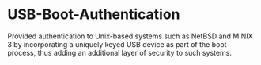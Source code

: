 # USB-Boot-Authentication
Provided authentication to Unix-based systems such as NetBSD and MINIX 3 by incorporating a uniquely keyed USB device as part
of the boot process, thus adding an additional layer of security to such systems.
